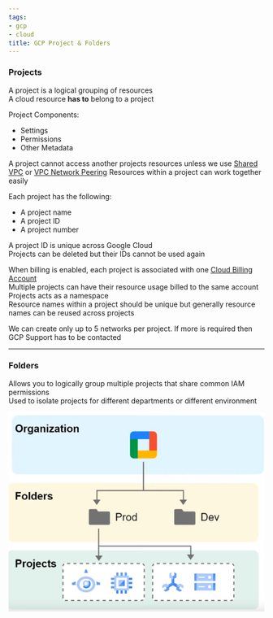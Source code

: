 ```yaml
---
tags:
- gcp
- cloud
title: GCP Project & Folders
---
```


### Projects

A project is a logical grouping of resources  
A cloud resource **has to** belong to a project

Project Components:
* Settings
* Permissions
* Other Metadata

A project cannot access another projects resources unless we use [Shared VPC](../gcp-networking-services/gcp-vpc-services.md#Shared%20VPC) or [VPC Network Peering](../gcp-networking-services/gcp-vpc-services.md#VPC%20Network%20Peering)
Resources within a project can work together easily

Each project has the following:
* A project name
* A project ID
* A project number

A project ID is unique across Google Cloud  
Projects can be deleted but their IDs cannot be used again

When billing is enabled, each project is associated with one [Cloud Billing Account](../gcp-support-and-billing/cloud-billing-account.md)  
Multiple projects can have their resource usage billed to the same account  
Projects acts as a namespace  
Resource names within a project should be unique but generally resource names can be reused across projects

We can create only up to 5 networks per project. If more is required then GCP Support has  to be contacted

---

### Folders

Allows you to logically group multiple projects that share common IAM permissions  
Used to isolate projects for different departments or different environment

![GCP Folders|350](../images/gcp-folders.png)
